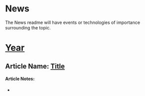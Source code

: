 # News


The News readme will have events or technologies of importance surrounding the topic.

# <u> Year </u>

## Article Name: [Title](link)
#### Article Notes: 

* 
